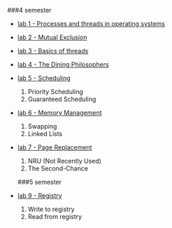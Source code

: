   ###4 semester

+ [lab 1 - Processes and threads in operating systems](https://github.com/MickevichYura/OS/tree/master/lab1)

+ [lab 2 - Mutual Exclusion](https://github.com/MickevichYura/OS/tree/master/lab2)

+ [lab 3 - Basics of threads](https://github.com/MickevichYura/OS/tree/master/lab3)

+ [lab 4 - The Dining Philosophers](https://github.com/MickevichYura/OS/tree/master/lab4)

+ [lab 5 - Scheduling](https://github.com/MickevichYura/OS/tree/master/lab5)
  1. Priority Scheduling
  2. Guaranteed Scheduling

+ [lab 6 - Memory Management](https://github.com/MickevichYura/OS/tree/master/lab6)
  1. Swapping
  2. Linked Lists

+ [lab 7 - Page Replacement](https://github.com/MickevichYura/OS/tree/master/lab7)
  1. NRU (Not Recently Used)
  2. The Second-Chance

  ###5 semester

+ [lab 9 - Registry](https://github.com/MickevichYura/OS/tree/master/lab9)
  1. Write to registry
  2. Read from registry